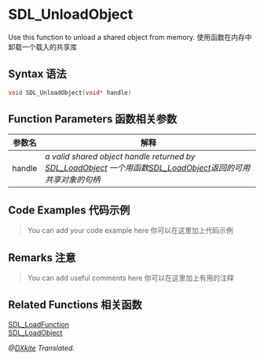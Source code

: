 # SDL_UnloadObject
Use this function to unload a shared object from memory.
使用函数在内存中卸载一个载入的共享库

## Syntax 语法
```c
void SDL_UnloadObject(void* handle)
```

## Function Parameters 函数相关参数
| 参数名 |解释 |
|--------|-----|
| handle | *a valid shared object handle returned by [SDL_LoadObject](http://wiki.libsdl.org/SDL_LoadObject) 一个用函数[SDL_LoadObject](SDL_LoadObject.md)返回的可用共享对象的句柄* |

## Code Examples 代码示例
> You can add your code example here 你可以在这里加上代码示例
## Remarks 注意

> You can add useful comments here 你可以在这里加上有用的注释


##  Related Functions 相关函数
[SDL_LoadFunction](SDL_LoadFunction.md)     
[SDL_LoadObject](SDL_LoadObject.md)     


*@[DXkite](https://github.com/DXkite) Translated.*
